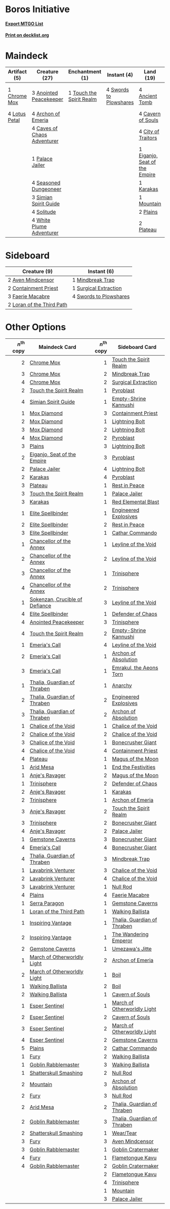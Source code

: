 # Boros Initiative

#### [Export MTGO List](../collection/Boros%20Initiative/Boros%20Initiative.txt)
#### [Print on decklist.org](http://decklist.org/?deckmain=4%09Ancient%20Tomb%0A3%09Anointed%20Peacekeeper%0A4%09Archon%20of%20Emeria%0A4%09Cavern%20of%20Souls%0A4%09Caves%20of%20Chaos%20Adventurer%0A1%09Chrome%20Mox%0A4%09City%20of%20Traitors%0A1%09Eiganjo,%20Seat%20of%20the%20Empire%0A4%09Fable%20of%20the%20Mirror-Breaker%0A1%09Karakas%0A4%09Lotus%20Petal%0A1%09Mountain%0A1%09Palace%20Jailer%0A2%09Plains%0A2%09Plateau%0A4%09Seasoned%20Dungeoneer%0A3%09Simian%20Spirit%20Guide%0A4%09Solitude%0A4%09Swords%20to%20Plowshares%0A1%09Touch%20the%20Spirit%20Realm%0A4%09White%20Plume%20Adventurer&deckside=2%09Aven%20Mindcensor%0A2%09Containment%20Priest%0A3%09Faerie%20Macabre%0A2%09Loran%20of%20the%20Third%20Path%0A1%09Mindbreak%20Trap%0A1%09Surgical%20Extraction%0A4%09Swords%20to%20Plowshares)
# Maindeck

|                                      Artifact (5)                                      |                                            Creature (27)                                             |                                          Enchantment (1)                                          |                                         Instant (4)                                          |                                               Land (19)                                                |         Unknown (4)         |
|----------------------------------------------------------------------------------------|------------------------------------------------------------------------------------------------------|---------------------------------------------------------------------------------------------------|----------------------------------------------------------------------------------------------|--------------------------------------------------------------------------------------------------------|-----------------------------|
|1 [Chrome Mox](http://gatherer.wizards.com/Pages/Card/Details.aspx?multiverseid=413761) |3 [Anointed Peacekeeper](http://gatherer.wizards.com/Pages/Card/Details.aspx?multiverseid=574482)     |1 [Touch the Spirit Realm](http://gatherer.wizards.com/Pages/Card/Details.aspx?multiverseid=548335)|4 [Swords to Plowshares](http://gatherer.wizards.com/Pages/Card/Details.aspx?multiverseid=869)|4 [Ancient Tomb](http://gatherer.wizards.com/Pages/Card/Details.aspx?multiverseid=409567)               |4 Fable of the Mirror-Breaker|
|4 [Lotus Petal](http://gatherer.wizards.com/Pages/Card/Details.aspx?multiverseid=420602)|4 [Archon of Emeria](http://gatherer.wizards.com/Pages/Card/Details.aspx?multiverseid=495594)         |                                                                                                   |                                                                                              |4 [Cavern of Souls](http://gatherer.wizards.com/Pages/Card/Details.aspx?multiverseid=278058)            |                             |
|                                                                                        |4 [Caves of Chaos Adventurer](http://gatherer.wizards.com/Pages/Card/Details.aspx?multiverseid=563050)|                                                                                                   |                                                                                              |4 [City of Traitors](http://gatherer.wizards.com/Pages/Card/Details.aspx?multiverseid=6168)             |                             |
|                                                                                        |1 [Palace Jailer](http://gatherer.wizards.com/Pages/Card/Details.aspx?multiverseid=416775)            |                                                                                                   |                                                                                              |1 [Eiganjo, Seat of the Empire](http://gatherer.wizards.com/Pages/Card/Details.aspx?multiverseid=548581)|                             |
|                                                                                        |4 [Seasoned Dungeoneer](http://gatherer.wizards.com/Pages/Card/Details.aspx?multiverseid=566950)      |                                                                                                   |                                                                                              |1 [Karakas](http://gatherer.wizards.com/Pages/Card/Details.aspx?multiverseid=413782)                    |                             |
|                                                                                        |3 [Simian Spirit Guide](http://gatherer.wizards.com/Pages/Card/Details.aspx?multiverseid=442137)      |                                                                                                   |                                                                                              |1 [Mountain](http://gatherer.wizards.com/Pages/Card/Details.aspx?multiverseid=439859)                   |                             |
|                                                                                        |4 [Solitude](http://gatherer.wizards.com/Pages/Card/Details.aspx?multiverseid=522108)                 |                                                                                                   |                                                                                              |2 [Plains](http://gatherer.wizards.com/Pages/Card/Details.aspx?multiverseid=439856)                     |                             |
|                                                                                        |4 [White Plume Adventurer](http://gatherer.wizards.com/Pages/Card/Details.aspx?multiverseid=562932)   |                                                                                                   |                                                                                              |2 [Plateau](http://gatherer.wizards.com/Pages/Card/Details.aspx?multiverseid=880)                       |                             |


# Sideboard

|                                            Creature (9)                                            |                                          Instant (6)                                           |
|----------------------------------------------------------------------------------------------------|------------------------------------------------------------------------------------------------|
|2 [Aven Mindcensor](http://gatherer.wizards.com/Pages/Card/Details.aspx?multiverseid=426707)        |1 [Mindbreak Trap](http://gatherer.wizards.com/Pages/Card/Details.aspx?multiverseid=197532)     |
|2 [Containment Priest](http://gatherer.wizards.com/Pages/Card/Details.aspx?multiverseid=389470)     |1 [Surgical Extraction](http://gatherer.wizards.com/Pages/Card/Details.aspx?multiverseid=397706)|
|3 [Faerie Macabre](http://gatherer.wizards.com/Pages/Card/Details.aspx?multiverseid=201822)         |4 [Swords to Plowshares](http://gatherer.wizards.com/Pages/Card/Details.aspx?multiverseid=869)  |
|2 [Loran of the Third Path](http://gatherer.wizards.com/Pages/Card/Details.aspx?multiverseid=583597)|                                                                                                |


# Other Options

|*n*<sup>th</sup> copy|                                              Maindeck Card                                              |*n*<sup>th</sup> copy|                                            Sideboard Card                                            |
|--------------------:|---------------------------------------------------------------------------------------------------------|--------------------:|------------------------------------------------------------------------------------------------------|
|                    2|[Chrome Mox](http://gatherer.wizards.com/Pages/Card/Details.aspx?multiverseid=413761)                    |                    1|[Touch the Spirit Realm](http://gatherer.wizards.com/Pages/Card/Details.aspx?multiverseid=548335)     |
|                    3|[Chrome Mox](http://gatherer.wizards.com/Pages/Card/Details.aspx?multiverseid=413761)                    |                    2|[Mindbreak Trap](http://gatherer.wizards.com/Pages/Card/Details.aspx?multiverseid=197532)             |
|                    4|[Chrome Mox](http://gatherer.wizards.com/Pages/Card/Details.aspx?multiverseid=413761)                    |                    2|[Surgical Extraction](http://gatherer.wizards.com/Pages/Card/Details.aspx?multiverseid=397706)        |
|                    2|[Touch the Spirit Realm](http://gatherer.wizards.com/Pages/Card/Details.aspx?multiverseid=548335)        |                    1|[Pyroblast](http://gatherer.wizards.com/Pages/Card/Details.aspx?multiverseid=4083)                    |
|                    4|[Simian Spirit Guide](http://gatherer.wizards.com/Pages/Card/Details.aspx?multiverseid=442137)           |                    1|[Empty-Shrine Kannushi](http://gatherer.wizards.com/Pages/Card/Details.aspx?multiverseid=74513)       |
|                    1|[Mox Diamond](http://gatherer.wizards.com/Pages/Card/Details.aspx?multiverseid=5193)                     |                    3|[Containment Priest](http://gatherer.wizards.com/Pages/Card/Details.aspx?multiverseid=389470)         |
|                    2|[Mox Diamond](http://gatherer.wizards.com/Pages/Card/Details.aspx?multiverseid=5193)                     |                    1|[Lightning Bolt](http://gatherer.wizards.com/Pages/Card/Details.aspx?multiverseid=806)                |
|                    3|[Mox Diamond](http://gatherer.wizards.com/Pages/Card/Details.aspx?multiverseid=5193)                     |                    2|[Lightning Bolt](http://gatherer.wizards.com/Pages/Card/Details.aspx?multiverseid=806)                |
|                    4|[Mox Diamond](http://gatherer.wizards.com/Pages/Card/Details.aspx?multiverseid=5193)                     |                    2|[Pyroblast](http://gatherer.wizards.com/Pages/Card/Details.aspx?multiverseid=4083)                    |
|                    3|[Plains](http://gatherer.wizards.com/Pages/Card/Details.aspx?multiverseid=439856)                        |                    3|[Lightning Bolt](http://gatherer.wizards.com/Pages/Card/Details.aspx?multiverseid=806)                |
|                    2|[Eiganjo, Seat of the Empire](http://gatherer.wizards.com/Pages/Card/Details.aspx?multiverseid=548581)   |                    3|[Pyroblast](http://gatherer.wizards.com/Pages/Card/Details.aspx?multiverseid=4083)                    |
|                    2|[Palace Jailer](http://gatherer.wizards.com/Pages/Card/Details.aspx?multiverseid=416775)                 |                    4|[Lightning Bolt](http://gatherer.wizards.com/Pages/Card/Details.aspx?multiverseid=806)                |
|                    2|[Karakas](http://gatherer.wizards.com/Pages/Card/Details.aspx?multiverseid=413782)                       |                    4|[Pyroblast](http://gatherer.wizards.com/Pages/Card/Details.aspx?multiverseid=4083)                    |
|                    3|[Plateau](http://gatherer.wizards.com/Pages/Card/Details.aspx?multiverseid=880)                          |                    1|[Rest in Peace](http://gatherer.wizards.com/Pages/Card/Details.aspx?multiverseid=442021)              |
|                    3|[Touch the Spirit Realm](http://gatherer.wizards.com/Pages/Card/Details.aspx?multiverseid=548335)        |                    1|[Palace Jailer](http://gatherer.wizards.com/Pages/Card/Details.aspx?multiverseid=416775)              |
|                    3|[Karakas](http://gatherer.wizards.com/Pages/Card/Details.aspx?multiverseid=413782)                       |                    1|[Red Elemental Blast](http://gatherer.wizards.com/Pages/Card/Details.aspx?multiverseid=814)           |
|                    1|[Elite Spellbinder](http://gatherer.wizards.com/Pages/Card/Details.aspx?multiverseid=513494)             |                    1|[Engineered Explosives](http://gatherer.wizards.com/Pages/Card/Details.aspx?multiverseid=50139)       |
|                    2|[Elite Spellbinder](http://gatherer.wizards.com/Pages/Card/Details.aspx?multiverseid=513494)             |                    2|[Rest in Peace](http://gatherer.wizards.com/Pages/Card/Details.aspx?multiverseid=442021)              |
|                    3|[Elite Spellbinder](http://gatherer.wizards.com/Pages/Card/Details.aspx?multiverseid=513494)             |                    1|[Cathar Commando](http://gatherer.wizards.com/Pages/Card/Details.aspx?multiverseid=534764)            |
|                    1|[Chancellor of the Annex](http://gatherer.wizards.com/Pages/Card/Details.aspx?multiverseid=218083)       |                    1|[Leyline of the Void](http://gatherer.wizards.com/Pages/Card/Details.aspx?multiverseid=107682)        |
|                    2|[Chancellor of the Annex](http://gatherer.wizards.com/Pages/Card/Details.aspx?multiverseid=218083)       |                    2|[Leyline of the Void](http://gatherer.wizards.com/Pages/Card/Details.aspx?multiverseid=107682)        |
|                    3|[Chancellor of the Annex](http://gatherer.wizards.com/Pages/Card/Details.aspx?multiverseid=218083)       |                    1|[Trinisphere](http://gatherer.wizards.com/Pages/Card/Details.aspx?multiverseid=43545)                 |
|                    4|[Chancellor of the Annex](http://gatherer.wizards.com/Pages/Card/Details.aspx?multiverseid=218083)       |                    2|[Trinisphere](http://gatherer.wizards.com/Pages/Card/Details.aspx?multiverseid=43545)                 |
|                    1|[Sokenzan, Crucible of Defiance](http://gatherer.wizards.com/Pages/Card/Details.aspx?multiverseid=548589)|                    3|[Leyline of the Void](http://gatherer.wizards.com/Pages/Card/Details.aspx?multiverseid=107682)        |
|                    4|[Elite Spellbinder](http://gatherer.wizards.com/Pages/Card/Details.aspx?multiverseid=513494)             |                    1|[Defender of Chaos](http://gatherer.wizards.com/Pages/Card/Details.aspx?multiverseid=12411)           |
|                    4|[Anointed Peacekeeper](http://gatherer.wizards.com/Pages/Card/Details.aspx?multiverseid=574482)          |                    3|[Trinisphere](http://gatherer.wizards.com/Pages/Card/Details.aspx?multiverseid=43545)                 |
|                    4|[Touch the Spirit Realm](http://gatherer.wizards.com/Pages/Card/Details.aspx?multiverseid=548335)        |                    2|[Empty-Shrine Kannushi](http://gatherer.wizards.com/Pages/Card/Details.aspx?multiverseid=74513)       |
|                    1|[Emeria's Call](http://gatherer.wizards.com/Pages/Card/Details.aspx?multiverseid=491633)                 |                    4|[Leyline of the Void](http://gatherer.wizards.com/Pages/Card/Details.aspx?multiverseid=107682)        |
|                    2|[Emeria's Call](http://gatherer.wizards.com/Pages/Card/Details.aspx?multiverseid=491633)                 |                    1|[Archon of Absolution](http://gatherer.wizards.com/Pages/Card/Details.aspx?multiverseid=472965)       |
|                    3|[Emeria's Call](http://gatherer.wizards.com/Pages/Card/Details.aspx?multiverseid=491633)                 |                    1|[Emrakul, the Aeons Torn](http://gatherer.wizards.com/Pages/Card/Details.aspx?multiverseid=397905)    |
|                    1|[Thalia, Guardian of Thraben](http://gatherer.wizards.com/Pages/Card/Details.aspx?multiverseid=442025)   |                    1|[Anarchy](http://gatherer.wizards.com/Pages/Card/Details.aspx?multiverseid=2606)                      |
|                    2|[Thalia, Guardian of Thraben](http://gatherer.wizards.com/Pages/Card/Details.aspx?multiverseid=442025)   |                    2|[Engineered Explosives](http://gatherer.wizards.com/Pages/Card/Details.aspx?multiverseid=50139)       |
|                    3|[Thalia, Guardian of Thraben](http://gatherer.wizards.com/Pages/Card/Details.aspx?multiverseid=442025)   |                    2|[Archon of Absolution](http://gatherer.wizards.com/Pages/Card/Details.aspx?multiverseid=472965)       |
|                    1|[Chalice of the Void](http://gatherer.wizards.com/Pages/Card/Details.aspx?multiverseid=442211)           |                    1|[Chalice of the Void](http://gatherer.wizards.com/Pages/Card/Details.aspx?multiverseid=442211)        |
|                    2|[Chalice of the Void](http://gatherer.wizards.com/Pages/Card/Details.aspx?multiverseid=442211)           |                    2|[Chalice of the Void](http://gatherer.wizards.com/Pages/Card/Details.aspx?multiverseid=442211)        |
|                    3|[Chalice of the Void](http://gatherer.wizards.com/Pages/Card/Details.aspx?multiverseid=442211)           |                    1|[Bonecrusher Giant](http://gatherer.wizards.com/Pages/Card/Details.aspx?multiverseid=473077)          |
|                    4|[Chalice of the Void](http://gatherer.wizards.com/Pages/Card/Details.aspx?multiverseid=442211)           |                    4|[Containment Priest](http://gatherer.wizards.com/Pages/Card/Details.aspx?multiverseid=389470)         |
|                    4|[Plateau](http://gatherer.wizards.com/Pages/Card/Details.aspx?multiverseid=880)                          |                    1|[Magus of the Moon](http://gatherer.wizards.com/Pages/Card/Details.aspx?multiverseid=136152)          |
|                    1|[Arid Mesa](http://gatherer.wizards.com/Pages/Card/Details.aspx?multiverseid=405092)                     |                    1|[End the Festivities](http://gatherer.wizards.com/Pages/Card/Details.aspx?multiverseid=541010)        |
|                    1|[Anje's Ravager](http://gatherer.wizards.com/Pages/Card/Details.aspx?multiverseid=470568)                |                    2|[Magus of the Moon](http://gatherer.wizards.com/Pages/Card/Details.aspx?multiverseid=136152)          |
|                    1|[Trinisphere](http://gatherer.wizards.com/Pages/Card/Details.aspx?multiverseid=43545)                    |                    2|[Defender of Chaos](http://gatherer.wizards.com/Pages/Card/Details.aspx?multiverseid=12411)           |
|                    2|[Anje's Ravager](http://gatherer.wizards.com/Pages/Card/Details.aspx?multiverseid=470568)                |                    1|[Karakas](http://gatherer.wizards.com/Pages/Card/Details.aspx?multiverseid=413782)                    |
|                    2|[Trinisphere](http://gatherer.wizards.com/Pages/Card/Details.aspx?multiverseid=43545)                    |                    1|[Archon of Emeria](http://gatherer.wizards.com/Pages/Card/Details.aspx?multiverseid=495594)           |
|                    3|[Anje's Ravager](http://gatherer.wizards.com/Pages/Card/Details.aspx?multiverseid=470568)                |                    2|[Touch the Spirit Realm](http://gatherer.wizards.com/Pages/Card/Details.aspx?multiverseid=548335)     |
|                    3|[Trinisphere](http://gatherer.wizards.com/Pages/Card/Details.aspx?multiverseid=43545)                    |                    2|[Bonecrusher Giant](http://gatherer.wizards.com/Pages/Card/Details.aspx?multiverseid=473077)          |
|                    4|[Anje's Ravager](http://gatherer.wizards.com/Pages/Card/Details.aspx?multiverseid=470568)                |                    2|[Palace Jailer](http://gatherer.wizards.com/Pages/Card/Details.aspx?multiverseid=416775)              |
|                    1|[Gemstone Caverns](http://gatherer.wizards.com/Pages/Card/Details.aspx?multiverseid=122094)              |                    3|[Bonecrusher Giant](http://gatherer.wizards.com/Pages/Card/Details.aspx?multiverseid=473077)          |
|                    4|[Emeria's Call](http://gatherer.wizards.com/Pages/Card/Details.aspx?multiverseid=491633)                 |                    4|[Bonecrusher Giant](http://gatherer.wizards.com/Pages/Card/Details.aspx?multiverseid=473077)          |
|                    4|[Thalia, Guardian of Thraben](http://gatherer.wizards.com/Pages/Card/Details.aspx?multiverseid=442025)   |                    3|[Mindbreak Trap](http://gatherer.wizards.com/Pages/Card/Details.aspx?multiverseid=197532)             |
|                    1|[Lavabrink Venturer](http://gatherer.wizards.com/Pages/Card/Details.aspx?multiverseid=479539)            |                    3|[Chalice of the Void](http://gatherer.wizards.com/Pages/Card/Details.aspx?multiverseid=442211)        |
|                    2|[Lavabrink Venturer](http://gatherer.wizards.com/Pages/Card/Details.aspx?multiverseid=479539)            |                    4|[Chalice of the Void](http://gatherer.wizards.com/Pages/Card/Details.aspx?multiverseid=442211)        |
|                    3|[Lavabrink Venturer](http://gatherer.wizards.com/Pages/Card/Details.aspx?multiverseid=479539)            |                    1|[Null Rod](http://gatherer.wizards.com/Pages/Card/Details.aspx?multiverseid=383034)                   |
|                    4|[Plains](http://gatherer.wizards.com/Pages/Card/Details.aspx?multiverseid=439856)                        |                    4|[Faerie Macabre](http://gatherer.wizards.com/Pages/Card/Details.aspx?multiverseid=201822)             |
|                    1|[Serra Paragon](http://gatherer.wizards.com/Pages/Card/Details.aspx?multiverseid=574512)                 |                    1|[Gemstone Caverns](http://gatherer.wizards.com/Pages/Card/Details.aspx?multiverseid=122094)           |
|                    1|[Loran of the Third Path](http://gatherer.wizards.com/Pages/Card/Details.aspx?multiverseid=583597)       |                    1|[Walking Ballista](http://gatherer.wizards.com/Pages/Card/Details.aspx?multiverseid=423848)           |
|                    1|[Inspiring Vantage](http://gatherer.wizards.com/Pages/Card/Details.aspx?multiverseid=417819)             |                    1|[Thalia, Guardian of Thraben](http://gatherer.wizards.com/Pages/Card/Details.aspx?multiverseid=442025)|
|                    2|[Inspiring Vantage](http://gatherer.wizards.com/Pages/Card/Details.aspx?multiverseid=417819)             |                    1|[The Wandering Emperor](http://gatherer.wizards.com/Pages/Card/Details.aspx?multiverseid=548337)      |
|                    2|[Gemstone Caverns](http://gatherer.wizards.com/Pages/Card/Details.aspx?multiverseid=122094)              |                    1|[Umezawa's Jitte](http://gatherer.wizards.com/Pages/Card/Details.aspx?multiverseid=81979)             |
|                    1|[March of Otherworldly Light](http://gatherer.wizards.com/Pages/Card/Details.aspx?multiverseid=548321)   |                    2|[Archon of Emeria](http://gatherer.wizards.com/Pages/Card/Details.aspx?multiverseid=495594)           |
|                    2|[March of Otherworldly Light](http://gatherer.wizards.com/Pages/Card/Details.aspx?multiverseid=548321)   |                    1|[Boil](http://gatherer.wizards.com/Pages/Card/Details.aspx?multiverseid=14630)                        |
|                    1|[Walking Ballista](http://gatherer.wizards.com/Pages/Card/Details.aspx?multiverseid=423848)              |                    2|[Boil](http://gatherer.wizards.com/Pages/Card/Details.aspx?multiverseid=14630)                        |
|                    2|[Walking Ballista](http://gatherer.wizards.com/Pages/Card/Details.aspx?multiverseid=423848)              |                    1|[Cavern of Souls](http://gatherer.wizards.com/Pages/Card/Details.aspx?multiverseid=278058)            |
|                    1|[Esper Sentinel](http://gatherer.wizards.com/Pages/Card/Details.aspx?multiverseid=522088)                |                    1|[March of Otherworldly Light](http://gatherer.wizards.com/Pages/Card/Details.aspx?multiverseid=548321)|
|                    2|[Esper Sentinel](http://gatherer.wizards.com/Pages/Card/Details.aspx?multiverseid=522088)                |                    2|[Cavern of Souls](http://gatherer.wizards.com/Pages/Card/Details.aspx?multiverseid=278058)            |
|                    3|[Esper Sentinel](http://gatherer.wizards.com/Pages/Card/Details.aspx?multiverseid=522088)                |                    2|[March of Otherworldly Light](http://gatherer.wizards.com/Pages/Card/Details.aspx?multiverseid=548321)|
|                    4|[Esper Sentinel](http://gatherer.wizards.com/Pages/Card/Details.aspx?multiverseid=522088)                |                    2|[Gemstone Caverns](http://gatherer.wizards.com/Pages/Card/Details.aspx?multiverseid=122094)           |
|                    5|[Plains](http://gatherer.wizards.com/Pages/Card/Details.aspx?multiverseid=439856)                        |                    2|[Cathar Commando](http://gatherer.wizards.com/Pages/Card/Details.aspx?multiverseid=534764)            |
|                    1|[Fury](http://gatherer.wizards.com/Pages/Card/Details.aspx?multiverseid=522202)                          |                    2|[Walking Ballista](http://gatherer.wizards.com/Pages/Card/Details.aspx?multiverseid=423848)           |
|                    1|[Goblin Rabblemaster](http://gatherer.wizards.com/Pages/Card/Details.aspx?multiverseid=438486)           |                    3|[Walking Ballista](http://gatherer.wizards.com/Pages/Card/Details.aspx?multiverseid=423848)           |
|                    1|[Shatterskull Smashing](http://gatherer.wizards.com/Pages/Card/Details.aspx?multiverseid=491802)         |                    2|[Null Rod](http://gatherer.wizards.com/Pages/Card/Details.aspx?multiverseid=383034)                   |
|                    2|[Mountain](http://gatherer.wizards.com/Pages/Card/Details.aspx?multiverseid=439859)                      |                    3|[Archon of Absolution](http://gatherer.wizards.com/Pages/Card/Details.aspx?multiverseid=472965)       |
|                    2|[Fury](http://gatherer.wizards.com/Pages/Card/Details.aspx?multiverseid=522202)                          |                    3|[Null Rod](http://gatherer.wizards.com/Pages/Card/Details.aspx?multiverseid=383034)                   |
|                    2|[Arid Mesa](http://gatherer.wizards.com/Pages/Card/Details.aspx?multiverseid=405092)                     |                    2|[Thalia, Guardian of Thraben](http://gatherer.wizards.com/Pages/Card/Details.aspx?multiverseid=442025)|
|                    2|[Goblin Rabblemaster](http://gatherer.wizards.com/Pages/Card/Details.aspx?multiverseid=438486)           |                    3|[Thalia, Guardian of Thraben](http://gatherer.wizards.com/Pages/Card/Details.aspx?multiverseid=442025)|
|                    2|[Shatterskull Smashing](http://gatherer.wizards.com/Pages/Card/Details.aspx?multiverseid=491802)         |                    1|[Wear/Tear](http://gatherer.wizards.com/Pages/Card/Details.aspx?multiverseid=368950)                  |
|                    3|[Fury](http://gatherer.wizards.com/Pages/Card/Details.aspx?multiverseid=522202)                          |                    3|[Aven Mindcensor](http://gatherer.wizards.com/Pages/Card/Details.aspx?multiverseid=426707)            |
|                    3|[Goblin Rabblemaster](http://gatherer.wizards.com/Pages/Card/Details.aspx?multiverseid=438486)           |                    1|[Goblin Cratermaker](http://gatherer.wizards.com/Pages/Card/Details.aspx?multiverseid=452853)         |
|                    4|[Fury](http://gatherer.wizards.com/Pages/Card/Details.aspx?multiverseid=522202)                          |                    1|[Flametongue Kavu](http://gatherer.wizards.com/Pages/Card/Details.aspx?multiverseid=389519)           |
|                    4|[Goblin Rabblemaster](http://gatherer.wizards.com/Pages/Card/Details.aspx?multiverseid=438486)           |                    2|[Goblin Cratermaker](http://gatherer.wizards.com/Pages/Card/Details.aspx?multiverseid=452853)         |
|                     |                                                                                                         |                    2|[Flametongue Kavu](http://gatherer.wizards.com/Pages/Card/Details.aspx?multiverseid=389519)           |
|                     |                                                                                                         |                    4|[Trinisphere](http://gatherer.wizards.com/Pages/Card/Details.aspx?multiverseid=43545)                 |
|                     |                                                                                                         |                    1|[Mountain](http://gatherer.wizards.com/Pages/Card/Details.aspx?multiverseid=439859)                   |
|                     |                                                                                                         |                    3|[Palace Jailer](http://gatherer.wizards.com/Pages/Card/Details.aspx?multiverseid=416775)              |

